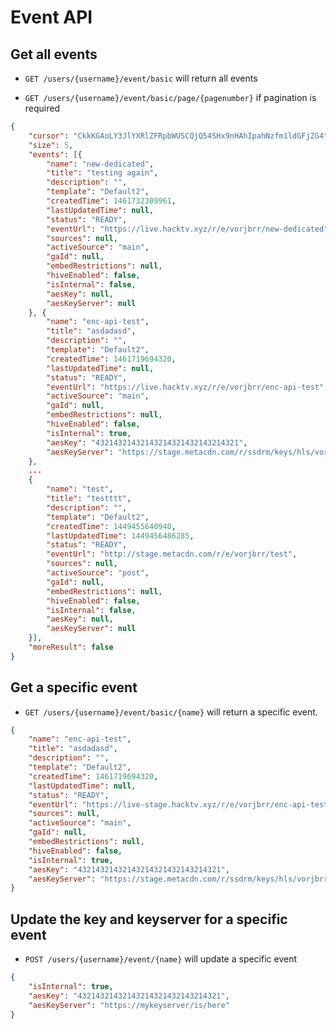 Event API
====================

Get all events 
-------------

* `GET /users/{username}/event/basic` will return all events

* `GET /users/{username}/event/basic/page/{pagenumber}` if pagination is required

```json
{
	"cursor": "CkkKGAoLY3JlYXRlZFRpbWUSCQjQ54SHx9nHAhIpahNzfm1ldGFjZG4tbWV0YXN0YWdlchILEgVFdmVudBiAgICYnK6ACgwYACAB",
	"size": 5,
	"events": [{
		"name": "new-dedicated",
		"title": "testing again",
		"description": "",
		"template": "Default2",
		"createdTime": 1461732309961,
		"lastUpdatedTime": null,
		"status": "READY",
		"eventUrl": "https://live.hacktv.xyz/r/e/vorjbrr/new-dedicated",
		"sources": null,
		"activeSource": "main",
		"gaId": null,
		"embedRestrictions": null,
		"hiveEnabled": false,
		"isInternal": false,
		"aesKey": null,
		"aesKeyServer": null
	}, {
		"name": "enc-api-test",
		"title": "asdadasd",
		"description": "",
		"template": "Default2",
		"createdTime": 1461719694320,
		"lastUpdatedTime": null,
		"status": "READY",
		"eventUrl": "https://live.hacktv.xyz/r/e/vorjbrr/enc-api-test",
		"activeSource": "main",
		"gaId": null,
		"embedRestrictions": null,
		"hiveEnabled": false,
		"isInternal": true,
		"aesKey": "43214321432143214321432143214321",
		"aesKeyServer": "https://stage.metacdn.com/r/ssdrm/keys/hls/vorjbrr/enc-api-test/sDV9Y8gUS%2Fy2CvwpahlqDA%3D%3D"
	},
	...
	{
		"name": "test",
		"title": "testttt",
		"description": "",
		"template": "Default2",
		"createdTime": 1449455640940,
		"lastUpdatedTime": 1449456486285,
		"status": "READY",
		"eventUrl": "http://stage.metacdn.com/r/e/vorjbrr/test",
		"sources": null,
		"activeSource": "post",
		"gaId": null,
		"embedRestrictions": null,
		"hiveEnabled": false,
		"isInternal": false,
		"aesKey": null,
		"aesKeyServer": null
	}],
	"moreResult": false
}
```

Get a specific event
-------------

* `GET /users/{username}/event/basic/{name}` will return a specific event.

```json
{
	"name": "enc-api-test",
	"title": "asdadasd",
	"description": "",
	"template": "Default2",
	"createdTime": 1461719694320,
	"lastUpdatedTime": null,
	"status": "READY",
	"eventUrl": "https://live-stage.hacktv.xyz/r/e/vorjbrr/enc-api-test",
	"sources": null,
	"activeSource": "main",
	"gaId": null,
	"embedRestrictions": null,
	"hiveEnabled": false,
	"isInternal": true,
	"aesKey": "43214321432143214321432143214321",
	"aesKeyServer": "https://stage.metacdn.com/r/ssdrm/keys/hls/vorjbrr/enc-api-test/sDV9Y8gUS%2Fy2CvwpahlqDA%3D%3D"
}
```

Update the key and keyserver for a specific event
-------------

* `POST /users/{username}/event/{name}` will update a specific event

```json
{
	"isInternal": true,
	"aesKey": "43214321432143214321432143214321",
	"aesKeyServer": "https://mykeyserver/is/here"
}
```
